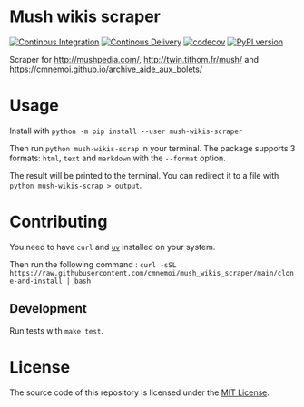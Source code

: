 # Mush wikis scraper

[![Continous Integration](https://github.com/cmnemoi/mush_wikis_scraper/actions/workflows/ci.yaml/badge.svg)](https://github.com/cmnemoi/mush_wikis_scraper/actions/workflows/ci.yaml) 
[![Continous Delivery](https://github.com/cmnemoi/mush_wikis_scraper/actions/workflows/publish_to_pypi.yaml/badge.svg)](https://github.com/cmnemoi/mush_wikis_scraper/actions/workflows/publish_to_pypi.yaml)
[![codecov](https://codecov.io/gh/cmnemoi/mush_wikis_scraper/graph/badge.svg?token=FLAARH38AG)](https://codecov.io/gh/cmnemoi/mush_wikis_scraper)
[![PyPI version](https://badge.fury.io/py/mush-wikis-scraper.svg)](https://badge.fury.io/py/mush-wikis-scraper)

Scraper for http://mushpedia.com/, http://twin.tithom.fr/mush/ and https://cmnemoi.github.io/archive_aide_aux_bolets/

# Usage

Install with `python -m pip install --user mush-wikis-scraper`

Then run `python mush-wikis-scrap` in your terminal. The package supports 3 formats: `html`, `text` and `markdown` with the `--format` option.

The result will be printed to the terminal. You can redirect it to a file with `python mush-wikis-scrap > output`.

# Contributing

You need to have `curl` and [`uv`](https://docs.astral.sh/uv/getting-started/installation/) installed on your system.

Then run the following command : `curl -sSL https://raw.githubusercontent.com/cmnemoi/mush_wikis_scraper/main/clone-and-install | bash`

## Development

Run tests with `make test`.

# License

The source code of this repository is licensed under the [MIT License](LICENSE).